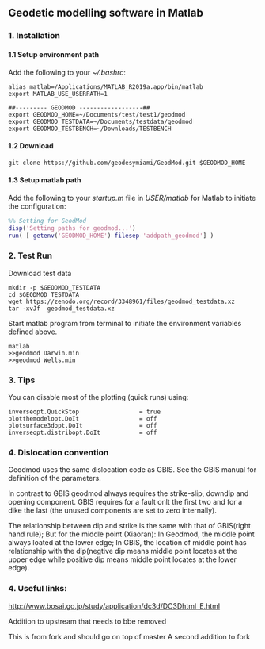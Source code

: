 ## Geodetic modelling software in Matlab


### 1. Installation

#### 1.1 Setup environment path

Add the following to your _~/.bashrc_:

```
alias matlab=/Applications/MATLAB_R2019a.app/bin/matlab
export MATLAB_USE_USERPATH=1

##--------- GEODMOD ------------------##
export GEODMOD_HOME=~/Documents/test/test1/geodmod
export GEODMOD_TESTDATA=~/Documents/testdata/geodmod
export GEODMOD_TESTBENCH=~/Downloads/TESTBENCH
```

#### 1.2 Download

```
git clone https://github.com/geodesymiami/GeodMod.git $GEODMOD_HOME
```

#### 1.3 Setup matlab path

Add the following to your _startup.m_ file in _USER/matlab_ for Matlab to initiate the configuration:

```matlab
%% Setting for GeodMod
disp('Setting paths for geodmod...')
run( [ getenv('GEODMOD_HOME') filesep 'addpath_geodmod'] )
```

### 2. Test Run
Download test data

```
mkdir -p $GEODMOD_TESTDATA
cd $GEODMOD_TESTDATA
wget https://zenodo.org/record/3348961/files/geodmod_testdata.xz
tar -xvJf  geodmod_testdata.xz
```
Start matlab program from terminal to initiate the environment variables defined above.

```
matlab
>>geodmod Darwin.min
>>geodmod Wells.min
```

### 3. Tips
You can disable most of the plotting (quick runs) using:
```
inverseopt.QuickStop                 = true
plotthemodelopt.DoIt                 = off
plotsurface3dopt.DoIt                = off
inverseopt.distribopt.DoIt           = off
```

### 4. Dislocation  convention
Geodmod uses the same dislocation code as GBIS. See the GBIS manual for  definition of the parameters.

In contrast to GBIS geodmod always requires the strike-slip, downdip and opening component. GBIS requires for a fault onlt the first two and for a dike the last (the unused components are set to zero internally).

The relationship between dip and strike is the same with that of GBIS(right hand rule);
But for the middle point (Xiaoran):
In Geodmod, the middle point always loated at the lower edge; In GBIS, the location of middle point has relationship with the dip(negtive dip means middle point locates at the upper edge while positive dip means middle point locates at the lower edge).

### 4. Useful links:

http://www.bosai.go.jp/study/application/dc3d/DC3Dhtml_E.html

Addition to upstream that needs to bbe removed

This is from fork and should go on top of master
A second addition to fork
